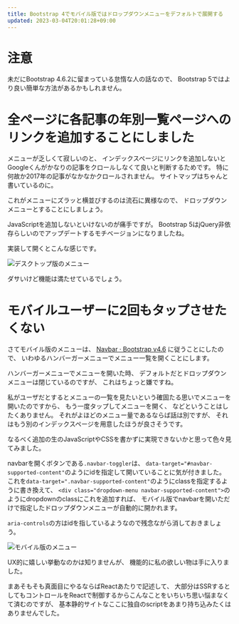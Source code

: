 ```yaml
---
title: Bootstrap 4でモバイル版ではドロップダウンメニューをデフォルトで展開する
updated: 2023-03-04T20:01:28+09:00
---
```


# 注意

未だにBootstrap 4.6.2に留まっている怠惰な人の話なので、
Bootstrap 5ではより良い簡単な方法があるかもしれません。

# 全ページに各記事の年別一覧ページへのリンクを追加することにしました

メニューが乏しくて寂しいのと、
インデックスページにリンクを追加しないとGoogleくんがかなりの記事をクロールしなくて良いと判断するためです。
特に何故か2017年の記事がなかなかクロールされません。
サイトマップはちゃんと書いているのに。

これがメニューにズラッと横並びするのは流石に異様なので、
ドロップダウンメニューとすることにしましょう。

JavaScriptを追加しないといけないのが痛手ですが。
Bootstrap 5はjQuery非依存らしいのでアップデートするモチベージョンになりましたね。

実装して開くとこんな感じです。

![デスクトップ版のメニュー](/asset/screenshot-2023-03-04-16-00-36.png)

ダサいけど機能は満たせているでしょう。

# モバイルユーザーに2回もタップさせたくない

さてモバイル版のメニューは、
[Navbar · Bootstrap v4.6](https://getbootstrap.com/docs/4.6/components/navbar/)
に従うことにしたので、
いわゆるハンバーガーメニューでメニュー一覧を開くことにします。

ハンバーガーメニューでメニューを開いた時、
デフォルトだとドロップダウンメニューは閉じているのですが、
これはちょっと嫌ですね。

私がユーザだとするとメニューの一覧を見たいという確固たる思いでメニューを開いたのですから、
もう一度タップしてメニューを開く、
などということはしたくありません。
それがよほどのメニュー量であるならば話は別ですが、
それはもう別のインデックスページを用意したほうが良さそうです。

なるべく追加の生のJavaScriptやCSSを書かずに実現できないかと思って色々見てみました。

navbarを開くボタンである`.navbar-toggler`は、
`data-target="#navbar-supported-content"`のようにidを指定して開いていることに気が付きました。
これを`data-target=".navbar-supported-content"`のようにclassを指定するように書き換えて、
`<div class="dropdown-menu navbar-supported-content">`のようにdropdownのclassにこれを追加すれば、
モバイル版でnavbarを開いただけで指定したドロップダウンメニューが自動的に開かれます。

`aria-controls`の方はidを指しているようなので残念ながら消しておきましょう。

![モバイル版のメニュー](/asset/screenshot-2023-03-04-16-11-50.png)

UX的に嬉しい挙動なのかは知りませんが、
機能的に私の欲しい物は手に入りました。

まあそもそも真面目にやるならばReactあたりで記述して、
大部分はSSRするとしてもコントロールをReactで制御するからこんなことをいちいち思い悩まなくて済むのですが、
基本静的サイトなここに独自のscriptをあまり持ち込みたくはありませんでした。

